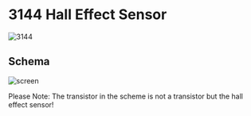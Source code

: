 # 3144 Hall Effect Sensor

![3144](https://raw.githubusercontent.com/infusion/Fritzing/master/3144%20Hall%20Effect/3144.JPG)

Schema
---

![screen](https://raw.githubusercontent.com/infusion/Fritzing/master/3144%20Hall%20Effect/screen.png)

Please Note: The transistor in the scheme is not a transistor but the hall effect sensor!
